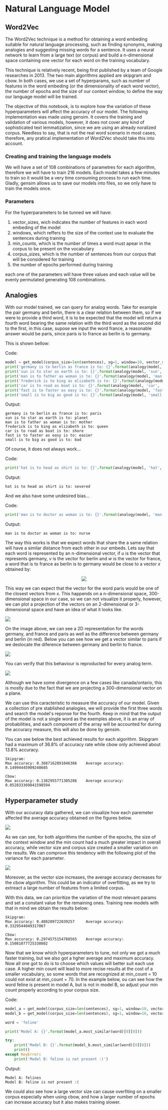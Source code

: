 # Natural Language Model

## Word2Vec

The Word2Vec technique is a method for obtaining a word embeding suitable for natural language processing, such as finding synonyms, making analogies and suggesting missing words for a sentence. It uses a neural network to learn from a large text (or corpus) and build a n-dimensional space containing one vector for each word on the training vocabulary.

This technique is relatively recent, being first published by a team of Google researches in 2013. The two main algorithms applied are skipgram and cbow. In both cases, we use a set of hyperparams, such as number of features in the word embeding (or the dimensionality of each word vector), the number of epochs and the size of our context window, to define the way our language model will be trained.

The objective of this notebook, is to explore how the variation of these hyperparameters will affect the accuracy of our model. The following implementation was made using gensim. It covers the training and validation of various models, however, it does not cover any kind of sophisticated text lemmatization, since we are using an already noralized corpus. Needless to say, that is not the real word scenario in most cases, therefore, any pratical implementation of Word2Vec should take this into account.

### Creating and training the language models

We will have a set of 108 combinations of parametres for each algorithm, therefore we will have to train 216 models. Each model takes a few minutes to train so it would be a very time consuming process to run each time. Gladly, gensim allows us to save our models into files, so we only have to train the models once.

### Parameters

For the hyperparameters to be tunned we will have:

1. vector_sizes, wich indicates the number of features in each word embeding of the model
2. windows, which reffers to the size of the context use to evaluate the sentences during training
3. min_counts, which is the number of times a word must apear in the corpus to be present on the vocabulary
4. corpus_sizes, which is the number of sentences from our corpus that will be considered for training
5. the number of epochs performed during training

each one of the parameters will have three values and each value will be evenly permutated generating 108 combinations.

## Analogies
With our model trained, we can query for analog words. Take for example the pair germany and berlin, there is a clear relation between them, so if we were to provide a third word, it is to be expected that the model will return a fourth word bearing the same relation with the third word as the second did to the first, in this case, supose we input the word france, a reasonable answer would be paris, since paris is to france as berlin is to germany.

This is shown bellow:

Code:
```python
model = get_model(corpus_size=len(sentences), sg=1, window=10, vector_size=300, epochs=30, min_count=10)
print('germany is to berlin as france is to: {}'.format(analogy(model, 'germany', 'berlin', 'france')))
print('sun is to star as earth is to: {}'.format(analogy(model, 'sun', 'star', 'earth')))
print('man is to father as woman is to: {}'.format(analogy(model, 'man', 'father', 'woman')))
print('frederick is to king as elizabeth is to: {}'.format(analogy(model, 'frederick', 'king', 'elizabeth')))
print('car is to road as boat is to: {}'.format(analogy(model, 'car', 'road', 'boat')))
print('fast is to faster as easy is to: {}'.format(analogy(model, 'fast', 'faster', 'easy')))
print('small is to big as good is to: {}'.format(analogy(model, 'small', 'big', 'good')))
```
Output:
```
germany is to berlin as france is to: paris
sun is to star as earth is to: planet
man is to father as woman is to: mother
frederick is to king as elizabeth is to: queen
car is to road as boat is to: shore
fast is to faster as easy is to: easier
small is to big as good is to: bad
```

Of course, it does not always work...

Code:
```python
print('hat is to head as shirt is to: {}'.format(analogy(model, 'hat', 'head', 'shirt')))
```

Output:

```
hat is to head as shirt is to: severed
```

And we also have some undesired bias...

Code:
```python
print('man is to doctor as woman is to: {}'.format(analogy(model, 'man', 'doctor', 'woman')))
```

Output:
```
man is to doctor as woman is to: nurse
```

The way this works is that we expect words that share the a same relation will have a similar distance from each other in our embeds. Lets say that each word is represented by an n-dimensional vector, if _u_ is the vector that represents germany, _v_ is the vector for berlin and _w_ is the vector for france, a word that is to france as berlin is to germany would be close to a vector _x_ obtained by:

<p align="center">
  <img src="assets/vector-equation.jpeg" />
</p>

This way we can expect that the vector for the word paris would be one of the closest vectors from $x$. This happends on a n-dimensional space, 300-dimensional space in our case, so we can not visualize it properly, however, we can plot a projection of the vectors on an 2-dimensional or 3-dimensional space and have an idea of what it looks like.

![](assets/analogy-chart-0.png)

On the image above, we can see a 2D representation for the words germany, and france and paris as well as the difference between germany and berlin (in red). Below you can see how we get a vector similar to paris if we deslocate the diference between germany and berlin to france.

![](assets/analogy-chart-1.png)

You can verify that this behaviour is reproducted for every analog term.

![](assets/analogies.png)

Although we have some divergence on a few cases like canada/ontario, this is mostly due to the fact that we are projecting a 300-dimensional vector on a plane.

We can use this caracteristic to measure the accuracy of our model. Given a collection of pre stablished analogies, we will provide the first three words and search the model's reponse for the fourth. Keep in mind that the output of the model is not a single word as the exemples above, it is an array of probabilities, and each component of the array will be accounted for during the accuracy measure, this will also be done by gensim.

You can see below the best achieved results for each algorithm. Skipgram had a maximum of 36.8% of accuracy rate while cbow only achieved about 13.8% accuracy.

```
Skipgram:
Max accuracy: 0.3687162891046386	Average accuracy: 0.14994445909248685

Cbow:
Max accuracy: 0.1382955771305286	Average accuracy: 0.052833369841598594
```

## Hyperparameter study

With our accuracy data gathered, we can visualize how each paremeter affected the average accuracy obtained on the figures below.

![](assets/hyperparameter-influence.png)

As we can see, for both algorithms the number of the epochs, the size of the context window and the min count had a much greater impact in overall accuracy, while vector size and corpus size created a smaller variation on the results. We can comprove this tendency with the following plot of the variance for each parameter.

![](assets/hyperparameter-variance.png)

Moreover, as the vector size increases, the average accuracy decreases for the cbow algorithm. This could be an indicator of overfitting, as we try to extreact a large number of features from a limited corpus.

With this data, we can prioritize the variation of the most relevant params and set a constant value for the remaining ones. Training new models with that in mind we obtain the results below:

```
Skipgram:
Max accuracy: 0.488209722039257 	Average accuracy: 0.3329544049317867

Cbow:
Max accuracy: 0.2974575154788565	Average accuracy: 0.15081077725330802
```

Now that we know which hyperparameters to tune, not only we got a much faster training, but we also got a hgher average and maximum accuracy. Now all one got to do is to choose which values will better suit each use case. A higher min count will lead to more recise results at the cost of a smaller vocabulary, so some words that are recognized at min_count = 10 could not exist at min_count = 70. In the example below, ou can see how the word feline is present in model A, but is not in model B, so adjust your min count properly according to your corpus size.

Code:
```python
model_a = get_model(corpus_size=len(sentences), sg=1, window=10, vector_size=100, epochs=10, min_count=10)
model_b = get_model(corpus_size=len(sentences), sg=1, window=10, vector_size=100, epochs=10, min_count=70)

word = 'feline'

print('Model A: {}'.format(model_a.most_similar(word)[0][0]))

try:
    print('Model B: {}'.format(model_b.most_similar(word)[0][0]))
    print()
except KeyError:
    print('Model B: feline is not present :(')
```

Output:
```
Model A: felines
Model B: feline is not present :(
```
We could also see how a large vector size can cause overfiting on a smaller corpus especially when using cbow, and how a larger number of epochs can increase accuracy but it also makes training slower.
